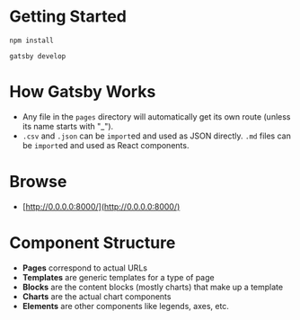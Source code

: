 # Getting Started

`npm install`

`gatsby develop`

# How Gatsby Works

- Any file in the `pages` directory will automatically get its own route (unless its name starts with "_").
- `.csv` and `.json` can be `import`ed and used as JSON directly. `.md` files can be `import`ed and used as React components. 

# Browse

- [http://0.0.0.0:8000/](http://0.0.0.0:8000/)

# Component Structure

- **Pages** correspond to actual URLs
- **Templates** are generic templates for a type of page
- **Blocks** are the content blocks (mostly charts) that make up a template
- **Charts** are the actual chart components
- **Elements** are other components like legends, axes, etc.